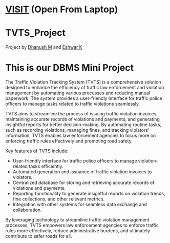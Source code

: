 # [VISIT](http://tvts.42web.io) (Open From Laptop) 
# TVTS_Project

Project by [Dhanush M](https://github.com/DhanushM007) and [Eshwar K](https://github.com/1RN21CS056) 

# This is our DBMS Mini Project

The Traffic Violation Tracking System (TVTS) is a comprehensive solution designed to enhance the
efficiency of traffic law enforcement and violation management by automating various processes and
reducing manual paperwork. The system provides a user-friendly interface for traffic police officers
to manage tasks related to traffic violations seamlessly.

TVTS aims to streamline the process of issuing traffic violation invoices, maintaining accurate
records of violations and payments, and generating insightful reports for better decision-making.
By automating routine tasks, such as recording violations, managing fines, and tracking violators’
information, TVTS enables law enforcement agencies to focus more on enforcing traffic rules
effectively and promoting road safety.

Key features of TVTS include:
- User-friendly interface for traffic police officers to manage violation-related tasks efficiently.
- Automated generation and issuance of traffic violation invoices to violators.
- Centralized database for storing and retrieving accurate records of violations and payments.
- Reporting functionality to generate insightful reports on violation trends, fine collections, and other
relevant metrics.
- Integration with other systems for seamless data exchange and collaboration.

By leveraging technology to streamline traffic violation management processes, TVTS empowers
law enforcement agencies to enforce traffic rules more effectively, reduce administrative burdens, and
ultimately contribute to safer roads for all.


